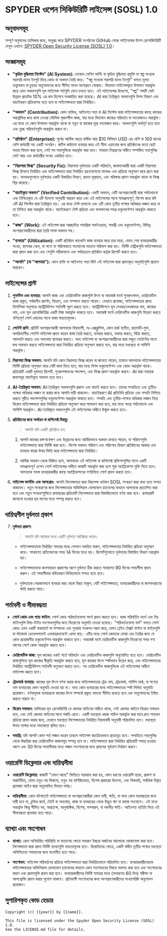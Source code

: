 # SPYDER ওপেন সিকিউরিটি লাইসেন্স (SOSL) 1.0

## অনুবাদসমূহ

সম্পূর্ণ অনুবাদের তালিকার জন্য, অনুগ্রহ করে SPYDER সংগঠনের GitHub পেজে লাইসেন্সের উত্স রেপোজিটরিটি দেখুন এখানে: [SPYDER Open Security License (SOSL) 1.0](https://github.com/spyderorg/sosl)।

## সংজ্ঞাসমূহ

- **"কৃত্রিম বুদ্ধিমত্তা সিস্টেম" (AI System):**
    যেকোন মেশিন লার্নিং বা কৃত্রিম বুদ্ধিমত্তা প্রযুক্তি যা স্বল্প সংখ্যক সরাসরি মানব ইনপুট দিয়ে কোড বা অবদান তৈরি করে। "স্বল্প সংখ্যক সরাসরি মানব ইনপুট" বলতে মূলত তত্ত্বাবধান বা চূড়ান্ত অনুমোদনের জন্য সীমিত মানব অংশগ্রহণ বোঝায়। বিদ্যমান লাইসেন্সকৃত উপাদান অন্তর্ভুক্ত করে এমন অবদানগুলি মূল লাইসেন্স শর্তগুলি মেনে চলতে হবে। এই লাইসেন্সের উদ্দেশ্যে, "স্বল্প" শব্দটি মোট উন্নয়ন প্রচেষ্টার 10% এর কম হিসেবে সংজ্ঞায়িত করা হয়েছে। AI দ্বারা তৈরিকৃত অবদানগুলি বিশদ বিবরণ এবং যাচাইকরণ প্রক্রিয়াসহ হতে হবে যা লাইসেন্সদাতা দ্বারা নির্ধারিত।

- **"অবদান" (Contribution):**
    কোন ব্যক্তির, আইনগত সত্তা বা AI সিস্টেম দ্বারা লাইসেন্সদাতার কাছে কাজের অন্তর্ভুক্তির জন্য জমা দেওয়া মৌলিক সৃজনশীল কাজ, যার মধ্যে বিদ্যমান কাজের পরিবর্তন বা সংযোজনও অন্তর্ভুক্ত। এর মধ্যে যে কোন উপাদান অন্তর্ভুক্ত থাকে যা নতুন বা কাজের মূল্য সংযোজন করে। অবদানগুলি অর্থপূর্ণ হতে হবে এবং তুচ্ছ পরিবর্তনগুলি অন্তর্ভুক্ত করবে না।

- **"প্রতিষ্ঠান" (Enterprise):**
    পূর্বের আর্থিক বছরে বার্ষিক আয় $10 মিলিয়ন USD এর বেশি বা 100 জনের বেশি কর্মচারী সহ একটি সংগঠন। জটিল কাঠামো ব্যবহার করে এই সীমা এড়ানোর জন্য প্রতিষ্ঠানের মতো ছোট সত্তায় বিভক্ত করা হলে, সেই সব সত্তাগুলিকে অন্তর্ভুক্ত করা হবে। সাধারণ নিয়ন্ত্রণের অধীনে সম্পর্কিত সত্তাগুলির মোট আয় এবং কর্মচারীর সংখ্যা একত্রিত হবে।

- **"নিরাপত্তা ফিক্স" (Security Fix):**
    নিরাপত্তা দুর্বলতার একটি পরিবর্তন, জমাদানকারী দ্বারা একটি নিরাপত্তা ফিক্স হিসাবে নির্ধারিত এবং লাইসেন্সদাতা দ্বারা নির্ধারিত গ্রহণযোগ্যতা মানদণ্ড এবং প্রক্রিয়া অনুসরণ করে গ্রহণ করা হয়। মানদণ্ডগুলোতে দুর্বলতার একটি বিস্তারিত বিবরণ, প্রভাব মূল্যায়ন, এবং পরিক্ষার প্রমাণ অন্তর্ভুক্ত থাকে যা ফিক্স স্থির করেছে।

- **"যাচাইকৃত অবদান" (Verified Contribution):**
    একটি অবদান, যেটি অংশগ্রহণকারী দ্বারা পর্যালোচনা এবং নিশ্চিতকৃত যে এটি উদ্দেশ্য অনুযায়ী আচরণ করে এবং এই লাইসেন্সের সাথে সামঞ্জস্যপূর্ণ, বিশেষ করে যদি এটি AI সিস্টেম দ্বারা তৈরিকৃত হয়। এর মধ্যে টেস্ট চালানো এবং এটি কোন তৃতীয় পক্ষের অধিকার লঙ্ঘন করে না তা নিশ্চিত করা অন্তর্ভুক্ত থাকে। যাচাইকরণে টেস্ট প্রক্রিয়া এবং ফলাফলের সমগ্র ডকুমেন্টেশন অন্তর্ভুক্ত থাকতে হবে।

- **"কাজ" (Work):**
    এই লাইসেন্স দ্বারা আচ্ছাদিত সামগ্রিক সফটওয়্যার, সামগ্রী এবং ডকুমেন্টেশন, বিভিন্ন অংশগ্রহণকারীদের দ্বারা তৈরি সমস্ত অবদান সহ।

- **"ব্যবহার" (Utilization):**
    একটি প্রতিষ্ঠান কতখানি কাজ ব্যবহার করে তার মাত্রা, যেমন শেষ ব্যবহারকারীর সংখ্যা, স্থাপনার স্কেল, বা পণ্যে বা পরিষেবাতে সংযোগের মাধ্যমে পরিমাপ করা হয়। নির্দিষ্ট মেট্রিকগুলি লাইসেন্সদাতা দ্বারা প্রদান করা হবে এবং সেগুলি সঠিকভাবে এবং পর্যায়ক্রমে প্রতিষ্ঠান কর্তৃক রিপোর্ট করতে হবে।

- **"আপনি" (বা "আপনার"):**
    কোন ব্যক্তি বা আইনগত সত্তা যিনি এই লাইসেন্স দ্বারা প্রদানকৃত অনুমতিগুলি প্রয়োগ করছেন।

## লাইসেন্সের গ্রান্ট

1. **পুনর্বন্টন এবং ব্যবহার:**
    আপনি কাজ এবং ডেরিভেটিভ কাজগুলি উৎস বা অবজেক্ট ফর্মে পুনরুৎপাদন, ডেরিভেটিভ কাজ প্রস্তুত, সর্বজনীন প্রদর্শন, বিতরণ, এবং সম্পাদন করতে পারেন। যেখানে প্রযোজ্য, লাইসেন্সদাতার প্রদত্ত নির্দেশিকা অনুসারে অ্যাট্রিবিউশন শর্তাবলী পূরণ করতে হবে। অ্যাট্রিবিউশনে মূল লেখক/লেখকদের নাম, কাজের নাম, এবং মূল রেপোজিটরির একটি লিঙ্ক অন্তর্ভুক্ত থাকতে হবে। অবজেক্ট ফর্মে ডেরিভেটিভ কাজগুলি বিতরণ করতে গণিতপূর্ণ সোর্স কোডের সাথে থাকা বাধ্যতামূলক।

2. **পেটেন্ট গ্রান্ট:**
    প্রতিটি অংশগ্রহণকারী আপনাকে বিশ্বব্যাপী, অ-এক্সক্লুসিভ, কোন চার্জ ব্যতীত, রয়্যালটি-মুক্ত, অপরিবর্তনীয় পেটেন্ট লাইসেন্স প্রদান করেন কাজ তৈরি করতে, ব্যবহার করতে, অফার করতে, বিক্রি করতে, আমদানি করতে এবং অন্যথায় স্থানান্তর করতে। অন্য লাইসেন্স বা অংশগ্রহণকারীদের দ্বারা মজুত পেটেন্টের সাথে দ্বন্দ্ব সমাধান করতে লাইসেন্সদাতা দ্বারা নির্ধারিত প্রক্রিয়া অনুসরণ করতে হবে, যার মধ্যে মধ্যস্থতা বা সালিশি অন্তর্ভুক্ত।

3. **নিরাপত্তা ফিক্স অবদান:**
    আপনি যদি কোন নিরাপত্তা ফিক্স করেন বা জানতে পারেন, তাহলে আপনাকে লাইসেন্সদাতার নির্দিষ্ট প্রক্রিয়া অনুসরণ করে সেটি জমা দিতে হবে, যার মধ্যে বিশদ ডকুমেন্টেশন এবং কোড অন্তর্ভুক্ত থাকে। প্রক্রিয়াটি একটি দুর্বলতা রিপোর্ট, পুনরুত্পাদনের পদক্ষেপ, এবং ফিক্স প্রমাণ অন্তর্ভুক্ত করবে। AI দ্বারা সহায়ক জমাসমূহ যাচাইকৃত অবদান হতে হবে।

4. **AI-তৈরিকৃত অবদান:**
    AI-তৈরিকৃত অবদানগুলি প্রকাশ এবং যাচাই করতে হবে। তাদের সম্মতিতে এবং তৃতীয়-পক্ষের অধিকার লঙ্ঘন না করার জন্য আপনি দায়ী থাকবেন। যাচাইকরণে AI প্রতিনিধি প্রক্রিয়া এবং সম্মতি নিশ্চিত করতে গৃহীত পদক্ষেপগুলির ডকুমেন্টেশন অন্তর্ভুক্ত থাকতে হবে। সম্মতি এবং তৃতীয়-পক্ষের অধিকার লঙ্ঘন নিয়ে বিরোধ লাইসেন্সদাতা দ্বারা নির্ধারিত প্রক্রিয়া অনুসরণ করে সামাধান করা হবে, যার মধ্যে স্বতন্ত্র পর্যালোচনা এবং সালিশি অন্তর্ভুক্ত। AI-তৈরিকৃত অবদানগুলি এই লাইসেন্সের অধীনে উন্মুক্ত করতে হবে।

5. **প্রতিষ্ঠানের জন্য অর্থায়ন বা কপিলেফ্ট বিকল্প:**
    > আপনি যদি একটি প্রতিষ্ঠান হন:

    1. আপনি কাজের রক্ষণাবেক্ষণ এবং উন্নয়নের জন্য আর্থিকভাবে অবদান রাখতে পারেন, যা পরিমাণগুলি লাইসেন্সদাতা দ্বারা নির্দিষ্ট করা হবে। বিশেষ অবদান পরিমাণ এবং পরিশোধ বিবরণ প্রতিষ্ঠানের আকার এবং ব্যবহার স্তরের উপর ভিত্তি করে লাইসেন্সদাতা দ্বারা নির্ধারিত।

    2. আর্থিক অবদান থেকে বিজিত হলে, আপনাকে এই লাইসেন্স বা কপিলেফ্ট প্রভিশনগুলির সাথে একটি সামঞ্জস্যপূর্ণ ওপেন সোর্স লাইসেন্সের অধীনে কাজটি অন্তর্ভুক্ত করা হলে পুরা অ্যাপ্লিকেশন মুক্তি দিতে হবে। আপনাকে সমস্ত ব্যবহারকারীর কাছে অ্যাপ্লিকেশনের গণচিহ্নিত সোর্স প্রদান করতে হবে।

6. **লাইসেন্স ভার্সনিং এবং আপগ্রেড:**
    আপনি লিসেন্সদাতা দ্বারা নিরপেক্ষ বর্তমান SOSL সংস্করণ দ্বারা বাধ্য হতে সম্মত থাকবেন। নতুন সংস্করণের জন্য লিসেন্সদাতার অফিসিয়াল যোগাযোগ চ্যানেলের মাধ্যমে আপনাকে প্রত্যাশিত করা হবে এবং নতুন সংস্করণগুলিতে রূপান্তরের প্রক্রিয়াটি লিসেন্সদাতা দ্বারা বিস্তারিতভাবে বর্ণনা করা হবে। রূপান্তরটি জানানো হওয়ার ছয় মাসের মধ্যে সম্পন্ন করতে হবে।

## দায়িত্বশীল দুর্বলতা প্রকাশ

7. **দুর্বলতা প্রকাশ:**
    > আপনি যদি কাজের মধ্যে একটি দুর্বলতা আবিষ্কার করেন:

    - লাইসেন্সদাতাকে নির্ধারিত সময়ের মধ্যে গোপনে অবহিত করুন, লাইসেন্সদাতার নির্ধারিত প্রক্রিয়া অনুসরণ করে। সাধারণত প্রতিবেদনের সময় 14 দিনের মধ্যে হয়। রিপোর্টগুলোতে দুর্বলতার বিস্তারিত বিবরণ অন্তর্ভুক্ত হয়।

    - লাইসেন্সদাতাকে জনসাধারন প্রকাশের আগে দুর্বলতা ঠিক করতে সাধারণত 90 দিনের সময়সীমা প্রদান করুন। এই সময়সীমার বর্ধিতকরণ লিখিতভাবে সম্মত হতে হবে।

    - দুর্বলতাকে সেরকমভাবে ব্যবহার করা থেকে বিরত থাকুন, যেটি লাইসেন্সদাতা, ব্যবহারকারীদের বা জনসাধারণের ক্ষতি করতে পারে।

## শর্তাবলী ও সীমাবদ্ধতা

- **সোর্স কোড এবং প্যাচ ফাইল:**
    সোর্স কোড পরিবর্তনযোগ্য ফর্মে প্রদান করতে হবে। কাজ পরিবর্তিত ফর্মে এবং টাচ ফাইলগুলি বিল্ড-টাইম সংশোধনগুলির জন্য বিতরণের অনুমতি দেওয়া হয়েছে। "পরিবর্তনযোগ্য ফর্ম" বলতে সোর্স কোড এমন একটি ফরম্যাটে যা সম্পাদনা এবং পুনরায় সংকলন সম্ভব করে, যেমন প্লেইন টেক্সট ফাইল বা ফাইলগুলি যা স্ট্যান্ডার্ড ডেভেলপমেন্ট এনভায়রনমেন্টে খোলা যায়। এটির মধ্যে সোর্স কোডকে বোঝা এবং তৈরির জন্য যে কোন প্রয়োজনীয় ডকুমেন্টেশন অন্তর্ভুক্ত থাকতে হবে। অবজেক্ট ফর্মে ডেরিভেটিভ কাজগুলি বিতরণের সময় গণ্য আগের সোর্স কোড অন্তর্ভুক্ত করতে হবে।

- **ডেরিভেটিভ কাজ:**
    মূল কাজের একই শর্তে পরিবর্তন এবং ডেরিভেটিভ কাজগুলি অনুমোদিত হতে হবে। ডেরিভেটিভ কাজগুলিতে মূল কাজের স্বীকৃতি অন্তর্ভুক্ত করতে হবে, মূল কাজের উৎস স্পষ্টভাবে উল্লেখ করে, এবং লাইসেন্সদাতার নির্ধারিত অ্যাট্রিবিউশন শর্তাবলী অনুসরণ করতে হবে। সব ডেরিভেটিভ কাজগুলিকে এই লাইসেন্সের অধীনে লাইসেন্স করতে হবে।

- **ট্রেডমার্ক ব্যবহার:**
    কাজের মূল উৎস বর্ণনা করার জন্য লাইসেন্সদাতার ট্রেড নাম, ট্রেডমার্ক, সার্ভিস মার্ক, বা পণ্যের নাম ব্যবহারের কোন অনুমতি দেওয়া হয় না। অন্য কোন ব্যবহারের জন্য লাইসেন্সদাতার স্পষ্ট লিখিত অনুমতি প্রয়োজন। বর্ণনামূলক ব্যবহারকে কাজের উৎস সম্পর্কে প্রকৃত বক্তব্যে সীমিত রাখতে হবে এবং অনুমোদনের ইঙ্গিত করতে পারবে না।

- **বিরোধ সমাধান:**
    মালিকের মূল রেপোজিটরি যে জেলার আইনের অধীনে থাকে, সেই জেলার আইনে বিরোধ সমাধান হবে, এবং সেই জেলার আইনের সাথে সঙ্গতি রেখে। একটি মধ্যস্থতা ধারক পাচিল অন্তর্ভুক্ত করা যাবে দ্রুত সমাধান প্রক্রিয়া প্রদান করার জন্য, যেখানে মধ্যস্থতা লিসেন্সদাতার নির্ধারিত নিয়মাবলী অনুযায়ী পরিচালিত হবে। মধ্যস্থতা উভয় পক্ষের মধ্যে সমঝোতা স্থলিত হবে।

- **সমাপ্তি:**
    যদি আপনি কোন শর্ত লঙ্ঘন করেন তাহলে লাইসেন্স স্বয়ংক্রিয়ভাবে প্রত্যাহৃত হবে। সম্মতিতে সত্তাগুলির থেকে উদ্বায়িক করা ডেরিভেটিভ কাজসমূহ সম্পন্ন হবে না। লাইসেন্সদাতা দ্বারা নির্ধারিত প্রক্রিয়াটি সমাপ্ত হওয়ার আগে এবং 30 দিনের সময়সীমার মধ্যে লঙ্ঘন সংশোধনের জন্য প্রদানের পূর্বতাপ নির্ধারণ করবে।

## ওয়ারেন্টি ডিক্লেমার এবং দায়িত্বসীমা

- **ওয়ারেন্টি ডিক্লেমার:**
    কাজটি "যেমন আছে" ভিত্তিতে সরবরাহ করা হয়, কোন ধরণের ওয়ারেন্টি ছাড়া, প্রকাশ বা অন্তর্নিহিত, যেমন তবুও নয় লিকবো, তবুও নয় বাণিজ্যিকতা, বিশেষ প্রকারের উদ্দেশ্য, এবং লিকবহি, সর্বাধিক বিস্তৃত প্রযোজ্য আইন দ্বারা অনুমোদিত বিনয়ন পর্যন্ত।

- **দায়িত্বসীমা:**
    কোন ঘটনাতেই লাইসেন্সদাতা বা অংশগ্রহণকারীরা কোন দাবী, ক্ষতি, বা অন্য কোন দায়বদ্ধতার জন্য দায়ী হবে না, চুক্তির কর্মে, টোর্টে বা অন্যথায়, কাজ বা ব্যবহারের থেকে উদ্ভূত ঋণ বা কাজে সংযোগে। এই মধ্যে অন্তর্ভুক্ত কিন্তু সীমিত নয়, অপ্রত্যক্ষ, আনুষাঙ্গিক, বিশেষ, ফলস্বরূপ, বা দন্ডনীয় ক্ষতি। আইনগত ব্যতিটা নিয়ে এই সীমাবদ্ধতা প্রযোজ্য হতে পারে।

## ব্যাখ্যা এবং সংশোধন

- **ব্যাখ্যা:**
    কোন অনির্ধারিত পরিস্থিতি বা বাতাসের ক্ষেত্রে সাধারণ ইচ্ছার অর্জনের আলোকে মোকাবেলা করা হবে। লিসেন্সদাতা দ্বারা প্রদত্ত নির্দিষ্ট ব্যাখ্যাগুলি বাধ্যতামূলক হবে। বিরোধিতার ক্ষেত্রে, একটি স্বাধীন তৃতীয় পক্ষের মধ্যস্থতা অনিশ্চিততা সমাধানের জন্য মনোনীত হতে পারে।

- **সংশোধন:**
    লাইসেন্স পরিবর্তনের প্রক্রিয়া লাইসেন্সদাতা দ্বারা নির্ধারিতভাবে পরিচালিত হবে। ব্যবহারকারীদেরকে লাইসেন্সদাতার অফিসিয়াল যোগাযোগ চ্যানেলের মাধ্যমে কোন সংশোধনের বিষয়ে অবগত করা হবে এবং সংশোধনের কারণ এবং প্রভাবগুলি প্রদান করা হবে। ব্যবহারকারীদের নির্দিষ্ট সময়ের মধ্যে (সাধারণত 60 দিন) পরীক্ষা বা আপত্বোক্তি প্রদান করার সুযোগ থাকবে। প্রতিভাসী সংশোধনের জন্য অংশগ্রহণকারীদের সংখ্যাগরিষ্ঠ অনুমোদন প্রয়োজন।

## সুপারিশকৃত কোড হেডার

```plaintext
Copyright (c) {{year}} by {{name}}.

This file is licensed under the Spyder Open Security License (SOSL) 1.0.
See the LICENSE.md file for details.
```